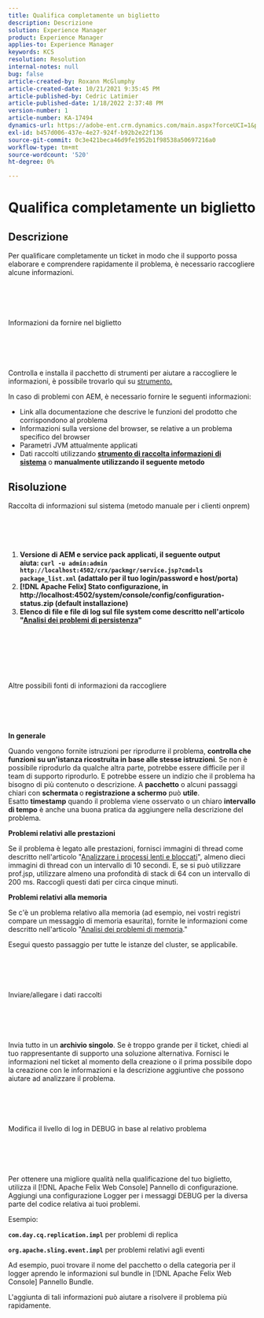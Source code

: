```yaml
---
title: Qualifica completamente un biglietto
description: Descrizione
solution: Experience Manager
product: Experience Manager
applies-to: Experience Manager
keywords: KCS
resolution: Resolution
internal-notes: null
bug: false
article-created-by: Roxann McGlumphy
article-created-date: 10/21/2021 9:35:45 PM
article-published-by: Cedric Latimier
article-published-date: 1/18/2022 2:37:48 PM
version-number: 1
article-number: KA-17494
dynamics-url: https://adobe-ent.crm.dynamics.com/main.aspx?forceUCI=1&pagetype=entityrecord&etn=knowledgearticle&id=8e3243d7-b632-ec11-b6e5-000d3a5ba97a
exl-id: b457d006-437e-4e27-924f-b92b2e22f136
source-git-commit: 0c3e421beca46d9fe1952b1f98538a50697216a0
workflow-type: tm+mt
source-wordcount: '520'
ht-degree: 0%

---
```


# Qualifica completamente un biglietto

## Descrizione


Per qualificare completamente un ticket in modo che il supporto possa elaborare e comprendere rapidamente il problema, è necessario raccogliere alcune informazioni.
<br><br><br><br> <br><br>Informazioni da fornire nel biglietto<br><br><br><br> <br><br>
Controlla e installa il pacchetto di strumenti per aiutare a raccogliere le informazioni, è possibile trovarlo qui su [strumento.](https://helpx.adobe.com/experience-manager/kb/index/tools.html)

In caso di problemi con AEM, è necessario fornire le seguenti informazioni:

- Link alla documentazione che descrive le funzioni del prodotto che corrispondono al problema
- Informazioni sulla versione del browser, se relative a un problema specifico del browser
- Parametri JVM attualmente applicati
- Dati raccolti utilizzando <b>[strumento di raccolta informazioni di sistema](https://helpx.adobe.com/experience-manager/kb/support-info-collector.html)</b> o <b>manualmente utilizzando il seguente metodo</b>



## Risoluzione

Raccolta di informazioni sul sistema (metodo manuale per i clienti onprem)<br><br><br><br> 
1. <b>Versione di AEM e service pack applicati, il seguente output aiuta: `curl -u admin:admin http://localhost:4502/crx/packmgr/service.jsp?cmd=ls  package_list.xml` (adattalo per il tuo login/password e host/porta)</b>
2. <b>[!DNL Apache Felix] Stato configurazione, in http://localhost:4502/system/console/config/configuration-status.zip (default installazione)</b>
3. <b>Elenco di file e file di log sul file system come descritto nell&#39;articolo &quot;[Analisi dei problemi di persistenza](https://helpx.adobe.com/experience-manager/kb/AnalyzePersistenceProblems.html)&quot;</b>

<br><br><br><br> <br><br>Altre possibili fonti di informazioni da raccogliere<br><br><br><br> <br><br>
<b>In generale</b>

Quando vengono fornite istruzioni per riprodurre il problema, <b>controlla che funzioni su un&#39;istanza ricostruita in base alle stesse istruzioni</b>. Se non è possibile riprodurlo da qualche altra parte, potrebbe essere difficile per il team di supporto riprodurlo. E potrebbe essere un indizio che il problema ha bisogno di più contenuto o descrizione.
A <b>pacchetto</b> o alcuni passaggi chiari con <b>schermata </b>o<b> registrazione a schermo</b> può <b>utile</b>. Esatto <b>timestamp</b> quando il problema viene osservato o un chiaro <b>intervallo di tempo</b> è anche una buona pratica da aggiungere nella descrizione del problema.

<b>Problemi relativi alle prestazioni</b>

Se il problema è legato alle prestazioni, fornisci immagini di thread come descritto nell&#39;articolo &quot;[Analizzare i processi lenti e bloccati](https://helpx.adobe.com/experience-manager/kb/AnalyzeSlowAndBlockedProcesses.html)&quot;, almeno dieci immagini di thread con un intervallo di 10 secondi. E, se si può utilizzare prof.jsp, utilizzare almeno una profondità di stack di 64 con un intervallo di 200 ms. Raccogli questi dati per circa cinque minuti.

<b>Problemi relativi alla memoria</b>

Se c&#39;è un problema relativo alla memoria (ad esempio, nei vostri registri compare un messaggio di memoria esaurita), fornite le informazioni come descritto nell&#39;articolo &quot;[Analisi dei problemi di memoria](https://helpx.adobe.com/experience-manager/kb/AnalyzeMemoryProblems.html).&quot;

Esegui questo passaggio per tutte le istanze del cluster, se applicabile.
<br><br><br><br> <br><br>Inviare/allegare i dati raccolti<br><br><br><br> <br><br>
Invia tutto in un <b>archivio singolo</b>. Se è troppo grande per il ticket, chiedi al tuo rappresentante di supporto una soluzione alternativa. Fornisci le informazioni nel ticket al momento della creazione o il prima possibile dopo la creazione con le informazioni e la descrizione aggiuntive che possono aiutare ad analizzare il problema.
<br><br><br><br> <br><br>Modifica il livello di log in DEBUG in base al relativo problema<br><br><br><br> <br><br>
Per ottenere una migliore qualità nella qualificazione del tuo biglietto, utilizza il [!DNL Apache Felix Web Console]  Pannello di configurazione. Aggiungi una configurazione Logger per i messaggi DEBUG per la diversa parte del codice relativa ai tuoi problemi.

Esempio:

<b>`com.day.cq.replication.impl`</b> per problemi di replica

<b>`org.apache.sling.event.impl`</b> per problemi relativi agli eventi

Ad esempio, puoi trovare il nome del pacchetto o della categoria per il logger aprendo le informazioni sul bundle in [!DNL Apache Felix Web Console]  Pannello Bundle.

L&#39;aggiunta di tali informazioni può aiutare a risolvere il problema più rapidamente.
